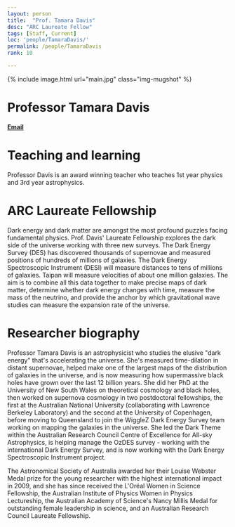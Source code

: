 ```yaml
---
layout: person
title:  "Prof. Tamara Davis"
desc: "ARC Laureate Fellow"
tags: [Staff, Current]
loc: 'people/TamaraDavis/'
permalink: /people/TamaraDavis
rank: 10

---
```

 
{% include image.html url="main.jpg" class="img-mugshot" %}

<div class="text-center" markdown="1">

# Professor Tamara Davis


[**Email**](mailto:tamard@physics.uq.edu.au)




</div>
 
# Teaching and learning

Professor Davis is an award winning teacher who teaches 1st year physics and 3rd year astrophysics. 
 
# ARC Laureate Fellowship

Dark energy and dark matter are amongst the most profound puzzles facing fundamental physics. Prof. Davis' 
Laureate Fellowship explores the dark side of the universe working with three new surveys. The Dark 
Energy Survey (DES) has discovered thousands of supernovae and measured positions of hundreds of millions of 
galaxies. The Dark Energy Spectroscopic Instrument (DESI) will measure distances to tens of millions of galaxies. 
Taipan will measure velocities of about one million galaxies.  The aim is to combine all this data together to make 
precise maps of dark matter, determine whether dark energy changes with time, measure the mass of the neutrino, and 
provide the anchor by which gravitational wave studies can measure the expansion rate of the universe. 
 
# Researcher biography

Professor Tamara Davis is an astrophysicist who studies the elusive "dark energy" that's accelerating the universe. 
She's measured time-dilation in distant supernovae, helped make one of the largest maps of the distribution of galaxies 
in the universe, and is now measuring how supermassive black holes have grown over the last 12 billion years. 
She did her PhD at the University of New South Wales on theoretical cosmology and black holes, then worked on 
supernova cosmology in two postdoctoral fellowships, the first at the Australian National University (collaborating 
with Lawrence Berkeley Laboratory) and the second at the University of Copenhagen, before moving to Queensland to 
join the WiggleZ Dark Energy Survey team working on mapping the galaxies in the universe. She led the Dark Theme 
within the Australian Research Council Centre of Excellence for All-sky Astrophysics, is helping manage the OzDES 
survey - working with the international Dark Energy Survey, and is now working with the Dark Energy Spectroscopic 
Instrument project.
 
The Astronomical Society of Australia awarded her their Louise Webster Medal prize for the young researcher with 
the highest international impact in 2009, and she has since received the L'Oréal Women in Science Fellowship, the 
Australian Institute of Physics Women in Physics Lectureship, the Australian Academy of Science's Nancy Millis Medal 
for outstanding female leadership in science, and an Australian Research Council Laureate Fellowship.